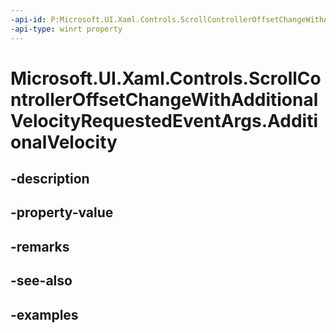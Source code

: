 ```yaml
---
-api-id: P:Microsoft.UI.Xaml.Controls.ScrollControllerOffsetChangeWithAdditionalVelocityRequestedEventArgs.AdditionalVelocity
-api-type: winrt property
---
```


<!-- Property syntax.
public float AdditionalVelocity { get; }
-->

# Microsoft.UI.Xaml.Controls.ScrollControllerOffsetChangeWithAdditionalVelocityRequestedEventArgs.AdditionalVelocity

## -description

## -property-value

## -remarks

## -see-also

## -examples

